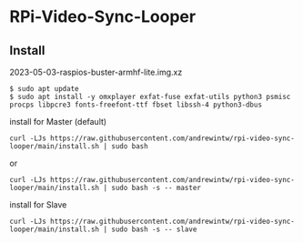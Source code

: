 
# RPi-Video-Sync-Looper

## Install

2023-05-03-raspios-buster-armhf-lite.img.xz

```
$ sudo apt update
$ sudo apt install -y omxplayer exfat-fuse exfat-utils python3 psmisc procps libpcre3 fonts-freefont-ttf fbset libssh-4 python3-dbus
```

install for Master (default)

```
curl -LJs https://raw.githubusercontent.com/andrewintw/rpi-video-sync-looper/main/install.sh | sudo bash
```

or

```
curl -LJs https://raw.githubusercontent.com/andrewintw/rpi-video-sync-looper/main/install.sh | sudo bash -s -- master
```

install for Slave
```
curl -LJs https://raw.githubusercontent.com/andrewintw/rpi-video-sync-looper/main/install.sh | sudo bash -s -- slave
```


